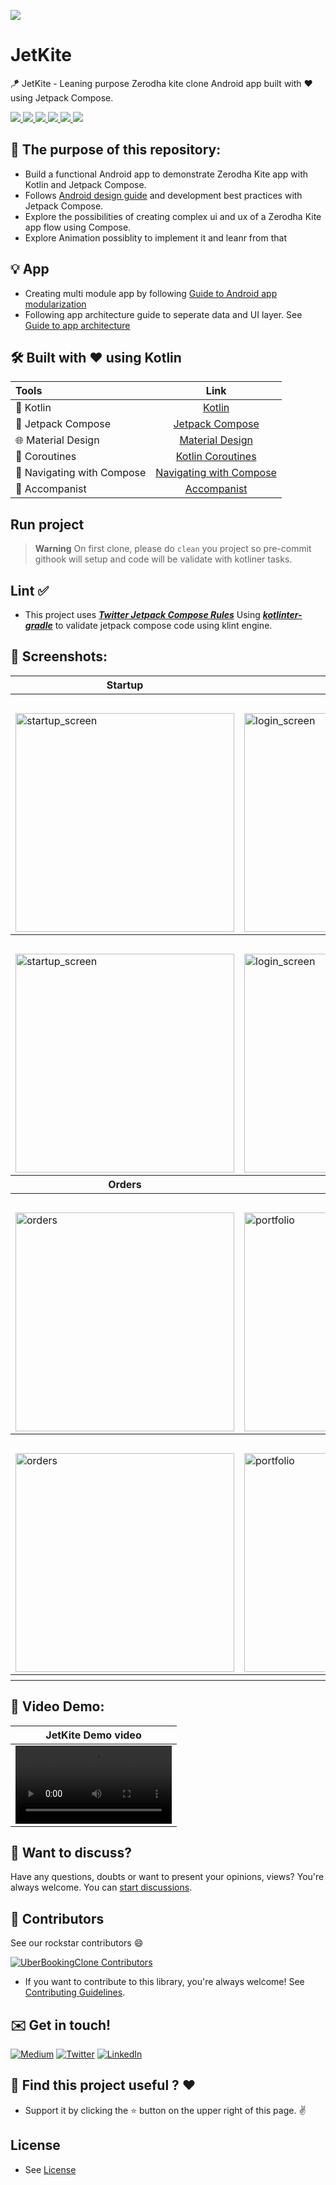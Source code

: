 ![](https://user-images.githubusercontent.com/10808436/208911017-2d0b5437-53a7-4225-9fb5-dc430444ce26.svg)
<div id="top"></div>

# JetKite
<p align="left"> 🪁 JetKite - Leaning purpose Zerodha kite clone Android app built with ❤ using Jetpack Compose. </p>

<p align="left">
    <a href = "https://developer.android.com/jetpack/androidx/versions/all-channel">
      <img src = "https://img.shields.io/badge/Jetpack%20Compose-1.3.0-blue.svg?color=blue&style=for-the-badge" />
    </a>
    <a href="https://kotlinlang.org/docs/releases.html">
      <img src="https://img.shields.io/badge/Kotlin-1.7.10-blue.svg?color=blue&style=for-the-badge"/>
    </a>
    <a href = "https://github.com/pranaypatel512/JetKite/stargazers">
        <img src="https://img.shields.io/github/stars/mutualmobile/UberBookingClone?color=green&style=for-the-badge" />
    </a>
    <a href = "https://github.com/pranaypatel512/JetKite/network/members">
        <img src="https://img.shields.io/github/forks/mutualmobile/UberBookingClone?color=green&style=for-the-badge" />
    </a>
    <a href = "https://github.com/pranaypatel512/JetKite/watchers">
        <img src="https://img.shields.io/github/watchers/mutualmobile/UberBookingClone?color=yellowgreen&style=for-the-badge" />
    </a>
    <a href = "https://github.com/pranaypatel512/JetKite/issues">
        <img src="https://img.shields.io/github/issues/mutualmobile/UberBookingClone?color=orange&style=for-the-badge" />
    </a>
</p>

## 🏁 The purpose of this repository:

- Build a functional Android app to demonstrate Zerodha Kite app with Kotlin and Jetpack Compose.
- Follows [Android design guide](https://developer.android.com/topic/architecture/intro) and development best practices with Jetpack Compose.
- Explore the possibilities of creating complex ui and ux of a Zerodha Kite app flow using Compose.
- Explore Animation possiblity to implement it and leanr from that

## 💡 App 
- Creating multi module app by following [Guide to Android app modularization](https://developer.android.com/topic/modularization)
- Following app architecture guide to seperate data and UI layer. See [Guide to app architecture](https://developer.android.com/topic/architecture) 

## 🛠 Built with ❤️ using Kotlin

| Tools | Link |
|     :---      |          :---: |
| 🤖 Kotlin | [Kotlin](https://kotlinlang.org) |
| 💚 Jetpack Compose | [Jetpack Compose](https://developer.android.com/jetpack/compose) |
| 🌐 Material Design | [Material Design](https://developer.android.com/jetpack/androidx/releases/compose-material) |
| 🌊 Coroutines | [Kotlin Coroutines](https://developer.android.com/kotlin/coroutines) |
| 🧭 Navigating with Compose | [Navigating with Compose](https://developer.android.com/jetpack/compose/navigation) |
| 🎨 Accompanist | [Accompanist](https://google.github.io/accompanist) |

## Run project
> **Warning**
> On first clone, please do `clean` you project so pre-commit githook will setup and code will be validate with kotliner tasks.
 

## Lint ✅
- This project uses [***Twitter Jetpack Compose Rules***](https://twitter.github.io/compose-rules/) Using [***kotlinter-gradle***](https://github.com/jeremymailen/kotlinter-gradle) to validate jetpack compose code using klint engine. 

## 📸 Screenshots:


<table style="width:100%">
  <tr>
    <th>Startup</th>
    <th>Login</th>
     <th>Watch screen</th>
  </tr>
  <tr>
    <th colspan="3">DarkMode</th> 
   
  </tr>
    <tr>
      <td><img src = "https://user-images.githubusercontent.com/10808436/208901816-49a77b57-7568-49a5-91a2-133f0a48b81c.jpg" alt="startup_screen" width="350px"/></td> 
      <td><img src = "https://user-images.githubusercontent.com/10808436/208901989-37c6832c-8584-454b-83bc-fe7f4db86d96.jpg" alt="login_screen" width="350px"/></td> 
      <td><img alt="watch_screeen" src="https://user-images.githubusercontent.com/10808436/208902463-6d085bd7-1eb8-4adc-9941-4ccde056f413.jpg" width="350px"/> </td>
  </tr>
  <tr>
      <th colspan="3">LightMode</th> 
   
  </tr>
  <tr>
      <td><img src = "https://user-images.githubusercontent.com/10808436/208901826-e1a408cf-676b-4d6a-ad65-79b84862ede6.jpg" alt="startup_screen" width="350px"/></td> 
      <td><img src = "https://user-images.githubusercontent.com/10808436/208902004-6b219751-1734-4bc7-93ca-8e893ceccbb1.jpg" alt="login_screen" width="350px"/></td> 
      <td><img alt="watch_screeen" src="https://user-images.githubusercontent.com/10808436/208902474-8997358e-a4a1-4c7d-8c7a-a810b955801a.jpg" width="350px"/> </td>
  </tr>
  
  
<tr>
    <th>Orders</th>
    <th>Portfolio</th>
    <th>Tools</th>
  </tr>
  <tr>
    <th colspan="3">DarkMode</th> 
   
  </tr>
   
  <tr>
      <td><img src = "https://user-images.githubusercontent.com/10808436/208906063-29de906a-da3d-453e-8d5d-a886edf859e7.jpg" alt="orders" width="350px"/> </td>
      <td><img src = "https://user-images.githubusercontent.com/10808436/208907885-396ce563-c4cd-41ad-96c8-c20c36993f11.jpg" alt="portfolio" width="350px"/> </td>
      <td><img src = "https://user-images.githubusercontent.com/10808436/208906800-16600100-3538-4d73-905f-20e8984cd60b.jpg" alt="tools" width="350px"/> </td>
  </tr>
  <tr>
      <th colspan="3">LightMode</th> 
   
  </tr>
   <tr>
      <td><img src = "https://user-images.githubusercontent.com/10808436/208906051-baf8d591-f108-49bc-b578-6c70576a0433.jpg" alt="orders" width="350px"/> </td>
      <td><img src = "https://user-images.githubusercontent.com/10808436/208908633-66b8e98b-b3ab-4320-a873-d17c7a340b94.jpg" alt="portfolio" width="350px"/> </td>
      <td><img src = "https://user-images.githubusercontent.com/10808436/208906789-71d4f222-e583-44f3-be78-e8bde90a86f5.jpg" alt="tools" width="350px"/> </td>
          <td></td>
  </tr>
  <tr>
       <th colspan="3"></th> 
  </tr>
</table>

## 🎥 Video Demo:

|  JetKite Demo video  | 
| ------------- | 
| <video src="https://user-images.githubusercontent.com/10808436/208895025-42957f00-c827-4af5-9cf4-8e414a22f1eb.mp4" width=250px /> | 


## 💬 Want to discuss?

Have any questions, doubts or want to present your opinions, views? You're always welcome. You can [start discussions](https://github.com/pranaypatel512/JetKite/discussions).

## 🤝 Contributors

See our rockstar contributors :smile:

[![UberBookingClone Contributors](https://contrib.rocks/image?repo=pranaypatel512/JetKite)](https://github.com/pranaypatel512/JetKite/graphs/contributors)

- If you want to contribute to this library, you're always welcome!
See [Contributing Guidelines](CONTRIBUTING.md).

## :envelope: Get in touch!

[![Medium](https://img.shields.io/badge/-medium-gray?style=for-the-badge&logo=medium)](https://pranaypatel.medium.com/)
[![Twitter](https://img.shields.io/badge/-twitter-gray?style=for-the-badge&logo=twitter)](https://twitter.com/pranaypatel_)
[![LinkedIn](https://img.shields.io/badge/-linkedin-gray?style=for-the-badge&logo=linkedin)](https://www.linkedin.com/in/pranaypatel512/)


## 🫶 Find this project useful ? ❤️

- Support it by clicking the ⭐️ button on the upper right of this page. ✌️

## License

- See [License](LICENSE)
